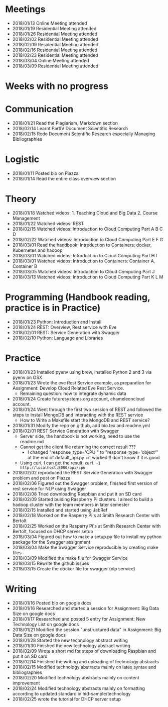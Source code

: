 # Meetings

* 2018/01/13 Online Meeting attended 
* 2018/01/19 Residential Meeting attended 
* 2018/01/26 Residential Meeting attended 
* 2018/02/02 Residential Meeting attended 
* 2018/02/09 Residential Meeting attended 
* 2018/02/16 Residential Meeting attended 
* 2018/02/23 Residential Meeting attended 
* 2018/03/04 Online Meeting attended
* 2018/03/09 Residential Meeting attended

# Weeks with no progress

# Communication
* 2018/01/21 Read the Plagiarism, Markdown section 
* 2018/02/14 Learnt PartIV Document Scientific Research
* 2018/02/15 Redo Document Scientific Research especially Managing Bibliographies

# Logistic

* 2018/01/11 Posted bio on Piazza
* 2018/01/14 Read the entire class overview section

# Theory

* 2018/01/18 Watched videos: 1. Teaching Cloud and Big Data 2. Course Management
* 2018/01/22 Watched videos: REST
* 2018/02/15 Watched videos: Introduction to Cloud Computing Part A B C D
* 2018/02/22 Watched videos: Introduction to Cloud Computing Part E F G
* 2018/03/01 Read the handbook: Introduction to Containers: docker, Kubernetes and hadoop
* 2018/03/01 Watched videos: Introduction to Cloud Computing Part H I
* 2018/03/01 Watched videos: Introduction to Containers: Container A, Container B
* 2018/03/05 Watched videos: Introduction to Cloud Computing Part J
* 2018/03/13 Watched videos: Introduction to Cloud Computing Part K L M


# Programming (Handbook reading, practice is in Practice)
* 2018/01/23 Python: Introduction and Install
* 2018/01/24 REST: Overview, Rest service with Eve
* 2018/02/01 REST: Service Generation with Swagger
* 2018/02/10 Python: Language and Libraries

# Practice
* 2018/01/23 Installed pyenv using brew, installed Python 2 and 3 via pyenv on OSX
* 2018/01/23 Wrote the eve Rest Service example, as preparation for Assignment: Develop Cloud Related Eve Rest Service.
    + Remaining question: how to integrate dynamic data
* 2018/01/24 Create futuresystems.org account, chameleoncloud account.
* 2018/01/24 Went through the first two session of REST and followed the steps to install MongoDB and interacting with the REST service
	+ How to Write a Makefile start the MongoDB and REST service?
* 2018/01/31 Modify the repo on github, add bio.tex and readme.yml
* 2018/02/01 REST Service Generation with Swagger
    + Server side, the handbook is not working, need to use the readme.md
    + Cannot get the client file returning the correct result ???
        + I changed "response_type='CPU'" to "response_type='object'" at the end of default_api.py
        +it worked!!! don't know if it is good
    + Using curl, I can get the result: ```curl -i http://localhost:8080/api/cpu```
* 2018/02/02 reproduced the REST Service Generation with Swagger problem and post on Piazza
* 2018/02/06 Figured out the Swagger problem, finished first version of rest service for NLP using Swagger
* 2018/02/08 Tried downloading Raspbian and put it on SD card
* 2018/02/09 Started buiding Raspberry Pi clusters. I aimed to build a hadoop cluster with the team members in later semester 
* 2018/02/15 Installed and started using JabRef
* 2018/02/18 Worked on the Rasperry Pi's at Smith Research Center with Bertolt
* 2018/02/25 Worked on the Rasperry Pi's at Smith Research Center with Bertolt, focused on DHCP server setup
* 2018/03/04 Figured out how to make a setup.py file to install my python package for the Swagger assignment
* 2018/03/04 Make the Swagger Service reproducible by creating make files
* 2018/03/09 Modified the make file for Swagger Service
* 2018/03/15 Rewrite the github issues
* 2018/03/15 Create the docker file for swagger (nlp service)

# Writing

* 2018/01/16 Posted bio on google docs
* 2018/01/16 Researched and started a session for Assignment: Big Data Size on google docs
* 2018/01/17 Researched and posted 5 entry for Assignment: New Technology List on google docs
* 2018/01/21 Modified the session "unstructured data" in Assignment: Big Data Size on google docs
* 2018/01/28 Started the new technology abstract writing
* 2018/01/30 Finished the new technology abstract writing
* 2018/02/09 Wrote a short md for steps of downloading Raspbian and put it on SD card
* 2018/02/14 Finished the writing and uploading of technology abstracts
* 2018/02/15 Modified technology abstracts mainly on latex syntax and bibliographies
* 2018/02/20 Modified technology abstracts mainly on content improvement
* 2018/02/24 Modified technology abstracts mainly on formatting according to updated standard in hid-sample/technology
* 2018/02/25 wrote the tutorial for DHCP server setup